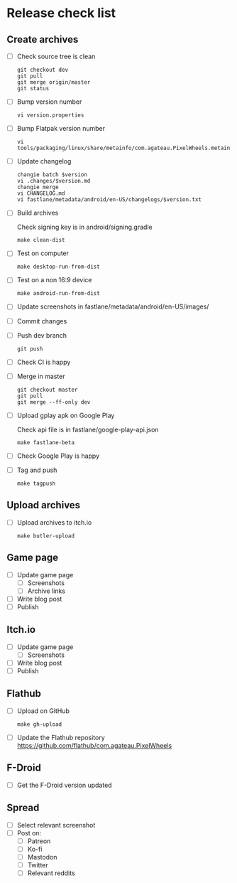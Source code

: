 # Release check list

## Create archives

- [ ] Check source tree is clean

    ```
    git checkout dev
    git pull
    git merge origin/master
    git status
    ```

- [ ] Bump version number

    ```
    vi version.properties
    ```

- [ ] Bump Flatpak version number

    ```
    vi tools/packaging/linux/share/metainfo/com.agateau.PixelWheels.metainfo.xml
    ```

- [ ] Update changelog

    ```
    changie batch $version
    vi .changes/$version.md
    changie merge
    vi CHANGELOG.md
    vi fastlane/metadata/android/en-US/changelogs/$version.txt
    ```

- [ ] Build archives

    Check signing key is in android/signing.gradle

    ```
    make clean-dist
    ```

- [ ] Test on computer

    ```
    make desktop-run-from-dist
    ```

- [ ] Test on a non 16:9 device

    ```
    make android-run-from-dist
    ```

- [ ] Update screenshots in fastlane/metadata/android/en-US/images/

- [ ] Commit changes

- [ ] Push dev branch

    ```
    git push
    ```

- [ ] Check CI is happy

- [ ] Merge in master

    ```
    git checkout master
    git pull
    git merge --ff-only dev
    ```

- [ ] Upload gplay apk on Google Play

    Check api file is in fastlane/google-play-api.json

    ```
    make fastlane-beta
    ```

- [ ] Check Google Play is happy

- [ ] Tag and push

    ```
    make tagpush
    ```

## Upload archives

- [ ] Upload archives to itch.io

    ```
    make butler-upload
    ```

## Game page

- [ ] Update game page
    - [ ] Screenshots
    - [ ] Archive links
- [ ] Write blog post
- [ ] Publish

## Itch.io

- [ ] Update game page
    - [ ] Screenshots
- [ ] Write blog post
- [ ] Publish

## Flathub

- [ ] Upload on GitHub

    ```
    make gh-upload
    ```

- [ ] Update the Flathub repository <https://github.com/flathub/com.agateau.PixelWheels>

## F-Droid

- [ ] Get the F-Droid version updated

## Spread

- [ ] Select relevant screenshot
- [ ] Post on:
    - [ ] Patreon
    - [ ] Ko-fi
    - [ ] Mastodon
    - [ ] Twitter
    - [ ] Relevant reddits
